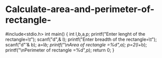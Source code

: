 # Calculate-area-and-perimeter-of-rectangle-
#include<stdio.h>
int main()
{
    int l,b,a,p;
    printf("Enter lenght of the  rectangle=\t");
    scanf("d",& l);
    printf("Enter breadth of the rectangle=\t");
    scanf("d"'& b);
    a=l*b;
    printf("\nArea of rectangle =%d",a);
    p=2*(l+b);
    printf("\nPerimeter of rectangle =%d",p);
    return 0;
}    

